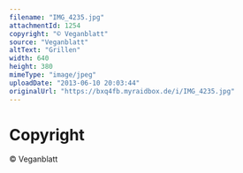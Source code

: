 ```yaml
---
filename: "IMG_4235.jpg"
attachmentId: 1254
copyright: "© Veganblatt"
source: "Veganblatt"
altText: "Grillen"
width: 640
height: 380
mimeType: "image/jpeg"
uploadDate: "2013-06-10 20:03:44"
originalUrl: "https://bxq4fb.myraidbox.de/i/IMG_4235.jpg"
---
```


# Copyright

© Veganblatt
